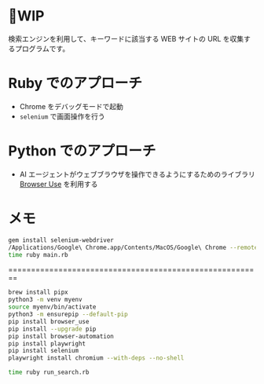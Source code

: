 # 🚧WIP

検索エンジンを利用して、キーワードに該当する WEB サイトの URL を収集するプログラムです。

# Ruby でのアプローチ

- Chrome をデバッグモードで起動
- `selenium` で画面操作を行う

# Python でのアプローチ

- AI エージェントがウェブブラウザを操作できるようにするためのライブラリ [Browser Use](https://github.com/browser-use/browser-use) を利用する

# メモ

```sh
gem install selenium-webdriver
/Applications/Google\ Chrome.app/Contents/MacOS/Google\ Chrome --remote-debugging-port=9222 --disable-gcm --user-data-dir=/tmp/chrome_dev
time ruby main.rb
```

========================================================

```sh
brew install pipx
python3 -m venv myenv
source myenv/bin/activate
python3 -m ensurepip --default-pip
pip install browser_use
pip install --upgrade pip
pip install browser-automation
pip install playwright
pip install selenium
playwright install chromium --with-deps --no-shell

time ruby run_search.rb
```
